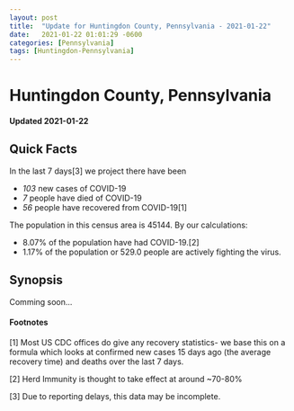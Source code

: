 ```yaml
---
layout: post
title:  "Update for Huntingdon County, Pennsylvania - 2021-01-22"
date:   2021-01-22 01:01:29 -0600
categories: [Pennsylvania]
tags: [Huntingdon-Pennsylvania]
---
```


# Huntingdon County, Pennsylvania
#### Updated 2021-01-22

## Quick Facts

In the last 7 days[3] we project there have been
- *103* new cases of COVID-19
- *7* people have died of COVID-19
- *56* people have recovered from COVID-19[1]

The population in this census area is 45144. By our calculations:
- 8.07% of the population have had COVID-19.[2]
- 1.17% of the population or 529.0 people are actively fighting the virus.

## Synopsis

Comming soon...


#### Footnotes

[1] Most US CDC offices do give any recovery statistics- we base this on a formula which looks at confirmed new cases
15 days ago (the average recovery time) and deaths over the last 7 days.

[2] Herd Immunity is thought to take effect at around ~70-80%

[3] Due to reporting delays, this data may be incomplete.
 
    